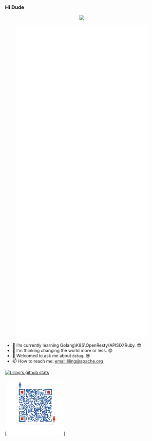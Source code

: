 ### Hi Dude

<p align="center"><img src="https://gpvc.arturio.dev/lilien1010"></p> 
<p align="center"><img src="https://github.com/lilien1010/lilien1010/blob/master/github-metrics.svg" alt="GitHub Metrics"/>
  
- 🐳 I’m currently learning Golang\K8S\OpenResty\APISIX\Ruby. 😎
- 🤔 I'm thinking changing the world more or less. 😎
- 💬 Welcomed to ask me about `debug`. 😎
- 📫 How to reach me: [email:liling@apache.org](liling@apache.org)

[![Liling's github stats](https://github-readme-stats.vercel.app/api?username=lilien1010)](https://github.com/lilien1010)

[![Wechat](https://raw.githubusercontent.com/lilien1010/lilien1010/master/wechat.jpg)]
